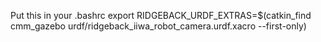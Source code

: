 Put this in your .bashrc
    export RIDGEBACK_URDF_EXTRAS=$(catkin_find cmm_gazebo urdf/ridgeback_iiwa_robot_camera.urdf.xacro --first-only)